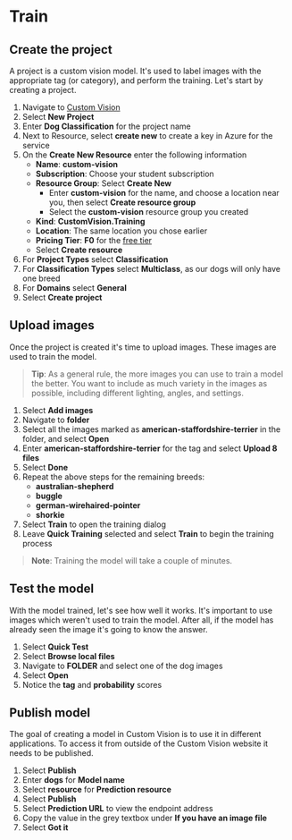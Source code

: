 # Train

## Create the project

A project is a custom vision model. It's used to label images with the appropriate tag (or category), and perform the training. Let's start by creating a project.

1. Navigate to [Custom Vision](https://www.customvision.ai)
1. Select **New Project**
1. Enter **Dog Classification** for the project name
1. Next to Resource, select **create new** to create a key in Azure for the service
1. On the **Create New Resource** enter the following information
    - **Name**: **custom-vision**
    - **Subscription**: Choose your student subscription
    - **Resource Group**: Select **Create New**
        - Enter **custom-vision** for the name, and choose a location near you, then select **Create resource group**
        - Select the **custom-vision** resource group you created
    - **Kind**: **CustomVision.Training**
    - **Location**: The same location you chose earlier
    - **Pricing Tier**: **F0** for the [free tier](https://docs.microsoft.com/azure/cognitive-services/custom-vision-service/limits-and-quotas)
    - Select **Create resource**
1. For **Project Types** select **Classification**
1. For **Classification Types** select **Multiclass**, as our dogs will only have one breed
1. For **Domains** select **General**
1. Select **Create project**

## Upload images

Once the project is created it's time to upload images. These images are used to train the model.

> **Tip**: As a general rule, the more images you can use to train a model the better. You want to include as much variety in the images as possible, including different lighting, angles, and settings.

1. Select **Add images**
1. Navigate to **folder**
1. Select all the images marked as **american-staffordshire-terrier** in the folder, and select **Open**
1. Enter **american-staffordshire-terrier** for the tag and select **Upload 8 files**
1. Select **Done**
1. Repeat the above steps for the remaining breeds:
    - **australian-shepherd**
    - **buggle**
    - **german-wirehaired-pointer**
    - **shorkie**
1. Select **Train** to open the training dialog
1. Leave **Quick Training** selected and select **Train** to begin the training process

> **Note**: Training the model will take a couple of minutes.

## Test the model

With the model trained, let's see how well it works. It's important to use images which weren't used to train the model. After all, if the model has already seen the image it's going to know the answer.

1. Select **Quick Test**
1. Select **Browse local files**
1. Navigate to **FOLDER** and select one of the dog images
1. Select **Open**
1. Notice the **tag** and **probability** scores

## Publish model

The goal of creating a model in Custom Vision is to use it in different applications. To access it from outside of the Custom Vision website it needs to be published.

1. Select **Publish**
1. Enter **dogs** for **Model name**
1. Select **resource** for **Prediction resource**
1. Select **Publish**
1. Select **Prediction URL** to view the endpoint address
1. Copy the value in the grey textbox under **If you have an image file**
1. Select **Got it**
